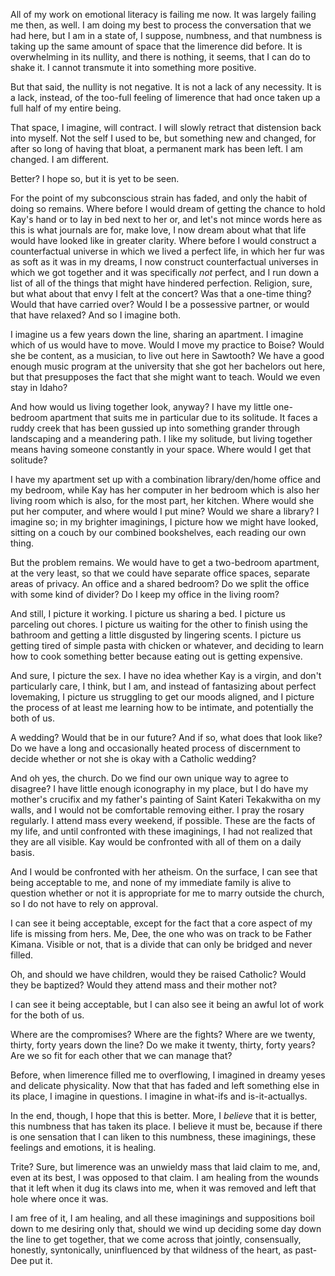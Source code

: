 ---
---

All of my work on emotional literacy is failing me now. It was largely failing me then, as well. I am doing my best to process the conversation that we had here, but I am in a state of, I suppose, numbness, and that numbness is taking up the same amount of space that the limerence did before. It is overwhelming in its nullity, and there is nothing, it seems, that I can do to shake it. I cannot transmute it into something more positive.

But that said, the nullity is not negative. It is not a lack of any necessity. It is a lack, instead, of the too-full feeling of limerence that had once taken up a full half of my entire being.

That space, I imagine, will contract. I will slowly retract that distension back into myself. Not the self I used to be, but something new and changed, for after so long of having that bloat, a permanent mark has been left. I am changed. I am different.

Better? I hope so, but it is yet to be seen.

For the point of my subconscious strain has faded, and only the habit of doing so remains. Where before I would dream of getting the chance to hold Kay's hand or to lay in bed next to her or, and let's not mince words here as this is what journals are for, make love, I now dream about what that life would have looked like in greater clarity. Where before I would construct a counterfactual universe in which we lived a perfect life, in which her fur was as soft as it was in my dreams, I now construct counterfactual universes in which we got together and it was specifically *not* perfect, and I run down a list of all of the things that might have hindered perfection. Religion, sure, but what about that envy I felt at the concert? Was that a one-time thing? Would that have carried over? Would I be a possessive partner, or would that have relaxed? And so I imagine both.

I imagine us a few years down the line, sharing an apartment. I imagine which of us would have to move. Would I move my practice to Boise? Would she be content, as a musician, to live out here in Sawtooth? We have a good enough music program at the university that she got her bachelors out here, but that presupposes the fact that she might want to teach. Would we even stay in Idaho?

And how would us living together look, anyway? I have my little one-bedroom apartment that suits me in particular due to its solitude. It faces a ruddy creek that has been gussied up into something grander through landscaping and a meandering path. I like my solitude, but living together means having someone constantly in your space. Where would I get that solitude?

I have my apartment set up with a combination library/den/home office and my bedroom, while Kay has her computer in her bedroom which is also her living room which is also, for the most part, her kitchen. Where would she put her computer, and where would I put mine? Would we share a library? I imagine so; in my brighter imaginings, I picture how we might have looked, sitting on a couch by our combined bookshelves, each reading our own thing.

But the problem remains. We would have to get a two-bedroom apartment, at the very least, so that we could have separate office spaces, separate areas of privacy. An office and a shared bedroom? Do we split the office with some kind of divider? Do I keep my office in the living room?

And still, I picture it working. I picture us sharing a bed. I picture us parceling out chores. I picture us waiting for the other to finish using the bathroom and getting a little disgusted by lingering scents. I picture us getting tired of simple pasta with chicken or whatever, and deciding to learn how to cook something better because eating out is getting expensive.

And sure, I picture the sex. I have no idea whether Kay is a virgin, and don't particularly care, I think, but I am, and instead of fantasizing about perfect lovemaking, I picture us struggling to get our moods aligned, and I picture the process of at least me learning how to be intimate, and potentially the both of us.

A wedding? Would that be in our future? And if so, what does that look like? Do we have a long and occasionally heated process of discernment to decide whether or not she is okay with a Catholic wedding?

And oh yes, the church. Do we find our own unique way to agree to disagree? I have little enough iconography in my place, but I do have my mother's crucifix and my father's painting of Saint Kateri Tekakwitha on my walls, and I would not be comfortable removing either. I pray the rosary regularly. I attend mass every weekend, if possible. These are the facts of my life, and until confronted with these imaginings, I had not realized that they are all visible. Kay would be confronted with all of them on a daily basis.

And I would be confronted with her atheism. On the surface, I can see that being acceptable to me, and none of my immediate family is alive to question whether or not it is appropriate for me to marry outside the church, so I do not have to rely on approval.

I can see it being acceptable, except for the fact that a core aspect of my life is missing from hers. Me, Dee, the one who was on track to be Father Kimana. Visible or not, that is a divide that can only be bridged and never filled.

Oh, and should we have children, would they be raised Catholic? Would they be baptized? Would they attend mass and their mother not?

I can see it being acceptable, but I can also see it being an awful lot of work for the both of us.

Where are the compromises? Where are the fights? Where are we twenty, thirty, forty years down the line? Do we make it twenty, thirty, forty years? Are we so fit for each other that we can manage that?

Before, when limerence filled me to overflowing, I imagined in dreamy yeses and delicate physicality. Now that that has faded and left something else in its place, I imagine in questions. I imagine in what-ifs and is-it-actuallys.

In the end, though, I hope that this is better. More, I *believe* that it is better, this numbness that has taken its place. I believe it must be, because if there is one sensation that I can liken to this numbness, these imaginings, these feelings and emotions, it is healing.

Trite? Sure, but limerence was an unwieldy mass that laid claim to me, and, even at its best, I was opposed to that claim. I am healing from the wounds that it left when it dug its claws into me, when it was removed and left that hole where once it was.

I am free of it, I am healing, and all these imaginings and suppositions boil down to me desiring only that, should we wind up deciding some day down the line to get together, that we come across that jointly, consensually, honestly, syntonically, uninfluenced by that wildness of the heart, as past-Dee put it.
